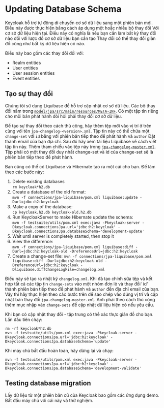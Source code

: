 Updating Database Schema
========================

Keycloak hỗ trợ tự động di chuyển cơ sở dữ liệu sang một phiên bản mới. Điều này được thực hiện bằng cách áp dụng một hoặc nhiều bộ thay đổi 
Với cơ sở dữ liệu hiện tại. Điều này có nghĩa là nếu bạn cần làm bất kỳ thay đổi nào đối với lược đồ cơ sở dữ liệu bạn cần tạo 
Thay đổi có thể thay đổi giản đồ cũng như bất kỳ dữ liệu hiện có nào. 

Điều này bao gồm các thay đổi đối với:
 
* Realm entities
* User entities
* User session entities
* Event entities

 
Tạo sự thay đổi 
-------------------------

Chúng tôi sử dụng Liquibase để hỗ trợ cập nhật cơ sở dữ liệu. Các bộ thay đổi nằm trong 
[`model/jpa/src/main/resources/META-INF`](../model/jpa/src/main/resources/META-INF).
Có một tập tin riêng cho mỗi bản phát hành đòi hỏi phải thay đổi cơ sở dữ liệu. 

Để tạo sự thay đổi theo cách thủ công, hãy thêm tệp mới vào vị trí ở trên cùng với tên  `jpa-changelog-<version>.xml`. Tập tin này có thể chứa một  `change-set` với `id` bằng với phiên bản tiếp theo để phát hành và  `author` Đặt thành email của bạn địa chỉ. Sau đó hãy xem tài liệu Liquibase về cách viết tập tin này. Thêm tham chiếu vào tệp này trong 
[`jpa-changelog-master.xml`](../model/jpa/src/main/resources/META-INF/jpa-changelog-master.xml).
Tệp phải có một thay đổi duy nhất change-set và id của change-set sẽ là phiên bản tiếp theo để phát hành. 

Bạn cũng có thể có Liquibase và Hibernate tạo ra một cái cho bạn. Để làm theo các bước này: 

1. Delete existing databases  
   `rm keycloak*h2.db`
2. Create a database of the old format:  
   `mvn -f connections/jpa-liquibase/pom.xml liquibase:update -Durl=jdbc:h2:keycloak`
3. Make a copy of the database:  
   `cp keycloak.h2.db keycloak-old.h2.db`    
3. Run KeycloakServer to make Hibernate update the schema:  
   `mvn -f testsuite/utils/pom.xml exec:java -Pkeycloak-server -Dkeycloak.connectionsJpa.url='jdbc:h2:keycloak' -Dkeycloak.connectionsJpa.databaseSchema='development-update'`
4. Wait until server is completely started, then stop it
5. View the difference:                                       
   `mvn -f connections/jpa-liquibase/pom.xml liquibase:diff -Durl=jdbc:h2:keycloak-old -DreferenceUrl=jdbc:h2:keycloak`
6. Create a change-set file:
   `mvn -f connections/jpa-liquibase/pom.xml liquibase:diff -Durl=jdbc:h2:keycloak-old -DreferenceUrl=jdbc:h2:keycloak -Dliquibase.diffChangeLogFile=changelog.xml`    
    
Điều này sẽ tạo ra nhật ký `changelog.xml`. Khi đã tạo chỉnh sửa tệp và kết hợp tất cả các tập tin `change-sets` vào một nhóm đơn lẻ và thay đổi' id' thành phiên bản tiếp theo để phát hành và `author` đến địa chỉ email của bạn. Vậy thì hãy thực hiện theo các bước trên để sao chép vào đúng vị trí và cập nhật bản thay đổi `jpa-changelog-master.xml`. Anh phải theo cách thủ công thêm mục nhập vào `change-sets` để cập nhật dữ liệu hiện có nếu yêu cầu. 

Khi bạn có cập nhật thay đổi - tập trung có thể xác thực giản đồ cho bạn. Lần đầu tiên chạy: 

    rm -rf keycloak*h2.db
    mvn -f testsuite/utils/pom.xml exec:java -Pkeycloak-server -Dkeycloak.connectionsJpa.url='jdbc:h2:keycloak' -Dkeycloak.connectionsJpa.databaseSchema='update'
    
Khi máy chủ bắt đầu hoàn toàn, hãy dừng lại và chạy: 
    
    mvn -f testsuite/utils/pom.xml exec:java -Pkeycloak-server -Dkeycloak.connectionsJpa.url='jdbc:h2:keycloak' -Dkeycloak.connectionsJpa.databaseSchema='development-validate'


Testing database migration
--------------------------

Lấy dữ liệu từ một phiên bản cũ của Keycloak bao gồm các ứng dụng demo. Bắt đầu máy chủ với cái này và thử nghiệm. 
